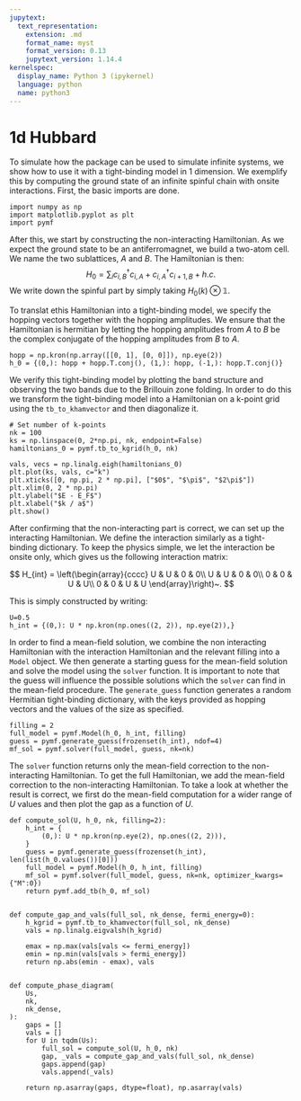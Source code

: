 ```yaml
---
jupytext:
  text_representation:
    extension: .md
    format_name: myst
    format_version: 0.13
    jupytext_version: 1.14.4
kernelspec:
  display_name: Python 3 (ipykernel)
  language: python
  name: python3
---
```


# 1d Hubbard

To simulate how the package can be used to simulate infinite systems, we show how to use it with a tight-binding model in 1 dimension.
We exemplify this by computing the ground state of an infinite spinful chain with onsite interactions.
First, the basic imports are done.

```{code-cell} ipython3
import numpy as np
import matplotlib.pyplot as plt
import pymf
```

After this, we start by constructing the non-interacting Hamiltonian. As we expect the ground state to be an antiferromagnet, we build a two-atom cell. We name the two sublattices, $A$ and $B$. The Hamiltonian is then:
$$
H_0 = \sum_i c_{i, B}^{\dagger}c_{i, A} + c_{i, A}^{\dagger}c_{i+1, B} + h.c.
$$
We write down the spinful part by simply taking $H_0(k) \otimes \mathbb{1}$.

To translat ethis Hamiltonian into a tight-binding model, we specify the hopping vectors together with the hopping amplitudes. We ensure that the Hamiltonian is hermitian by letting the hopping amplitudes from $A$ to $B$ be the complex conjugate of the hopping amplitudes from $B$ to $A$.

```{code-cell} ipython3
hopp = np.kron(np.array([[0, 1], [0, 0]]), np.eye(2))
h_0 = {(0,): hopp + hopp.T.conj(), (1,): hopp, (-1,): hopp.T.conj()}
```

We verify this tight-binding model by plotting the band structure and observing the two bands due to the Brillouin zone folding. In order to do this we transform the tight-binding model into a Hamiltonian on a k-point grid using the `tb_to_khamvector` and then diagonalize it.

```{code-cell} ipython3
# Set number of k-points
nk = 100
ks = np.linspace(0, 2*np.pi, nk, endpoint=False)
hamiltonians_0 = pymf.tb_to_kgrid(h_0, nk)

vals, vecs = np.linalg.eigh(hamiltonians_0)
plt.plot(ks, vals, c="k")
plt.xticks([0, np.pi, 2 * np.pi], ["$0$", "$\pi$", "$2\pi$"])
plt.xlim(0, 2 * np.pi)
plt.ylabel("$E - E_F$")
plt.xlabel("$k / a$")
plt.show()

```

After confirming that the non-interacting part is correct, we can set up the interacting Hamiltonian. We define the interaction similarly as a tight-binding dictionary. To keep the physics simple, we let the interaction be onsite only, which gives us the following interaction matrix:

$$
H_{int} =
\left(\begin{array}{cccc}
    U & U & 0 & 0\\
    U & U & 0 & 0\\
    0 & 0 & U & U\\
    0 & 0 & U & U
\end{array}\right)~.
$$

This is simply constructed by writing:

```{code-cell} ipython3
U=0.5
h_int = {(0,): U * np.kron(np.ones((2, 2)), np.eye(2)),}
```

In order to find a mean-field solution, we combine the non interacting Hamiltonian with the interaction Hamiltonian and the relevant filling into a `Model` object. We then generate a starting guess for the mean-field solution and solve the model using the `solver` function. It is important to note that the guess will influence the possible solutions which the `solver` can find in the mean-field procedure. The `generate_guess` function generates a random Hermitian tight-binding dictionary, with the keys provided as hopping vectors and the values of the size as specified.

```{code-cell} ipython3
filling = 2
full_model = pymf.Model(h_0, h_int, filling)
guess = pymf.generate_guess(frozenset(h_int), ndof=4)
mf_sol = pymf.solver(full_model, guess, nk=nk)
```

The `solver` function returns only the mean-field correction to the non-interacting Hamiltonian. To get the full Hamiltonian, we add the mean-field correction to the non-interacting Hamiltonian. To take a look at whether the result is correct, we first do the mean-field computation for a wider range of $U$ values and then plot the gap as a function of $U$.

```{code-cell} ipython3
def compute_sol(U, h_0, nk, filling=2):
    h_int = {
        (0,): U * np.kron(np.eye(2), np.ones((2, 2))),
    }
    guess = pymf.generate_guess(frozenset(h_int), len(list(h_0.values())[0]))
    full_model = pymf.Model(h_0, h_int, filling)
    mf_sol = pymf.solver(full_model, guess, nk=nk, optimizer_kwargs={"M":0})
    return pymf.add_tb(h_0, mf_sol)


def compute_gap_and_vals(full_sol, nk_dense, fermi_energy=0):
    h_kgrid = pymf.tb_to_khamvector(full_sol, nk_dense)
    vals = np.linalg.eigvalsh(h_kgrid)

    emax = np.max(vals[vals <= fermi_energy])
    emin = np.min(vals[vals > fermi_energy])
    return np.abs(emin - emax), vals


def compute_phase_diagram(
    Us,
    nk,
    nk_dense,
):
    gaps = []
    vals = []
    for U in tqdm(Us):
        full_sol = compute_sol(U, h_0, nk)
        gap, _vals = compute_gap_and_vals(full_sol, nk_dense)
        gaps.append(gap)
        vals.append(_vals)

    return np.asarray(gaps, dtype=float), np.asarray(vals)
```
